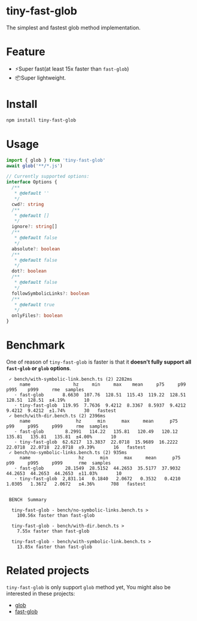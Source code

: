 # tiny-fast-glob

The simplest and fastest glob method implementation.

# Feature

- ⚡️Super fast(at least 15x faster than `fast-glob`)
- 📦Super lightweight.

# Install

```bash
npm install tiny-fast-glob
```

# Usage

```ts
import { glob } from 'tiny-fast-glob'
await glob('**/*.js')

// Currently supported options:
interface Options {
  /**
   * @default ''
   */
  cwd?: string
  /**
   * @default []
   */
  ignore?: string[]
  /**
   * @default false
   */
  absolute?: boolean
  /**
   * @default false
   */
  dot?: boolean
  /**
   * @default false
   */
  followSymbolicLinks?: boolean
  /**
   * @default true
   */
  onlyFiles?: boolean
}
```

# Benchmark

One of reason of `tiny-fast-glob` is faster is that it **doesn't fully support all `fast-glob` or `glob` options**.

```
 ✓ bench/with-symbolic-link.bench.ts (2) 2282ms
     name                hz     min     max    mean     p75     p99    p995    p999     rme  samples
   · fast-glob       8.6630  107.76  128.51  115.43  119.22  128.51  128.51  128.51  ±4.19%       10
   · tiny-fast-glob  119.95  7.7636  9.4212  8.3367  8.5937  9.4212  9.4212  9.4212  ±1.74%       30   fastest
 ✓ bench/with-dir.bench.ts (2) 2396ms
     name                 hz      min      max     mean      p75      p99     p995     p999     rme  samples
   · fast-glob        8.2991   114.22   135.81   120.49   120.12   135.81   135.81   135.81  ±4.00%       10
   · tiny-fast-glob  62.6217  13.3837  22.0718  15.9689  16.2222  22.0718  22.0718  22.0718  ±9.39%       16   fastest      
 ✓ bench/no-symbolic-links.bench.ts (2) 935ms
     name                  hz      min      max     mean      p75      p99     p995     p999      rme  samples
   · fast-glob        28.1549  28.5152  44.2653  35.5177  37.9032  44.2653  44.2653  44.2653  ±11.03%       10
   · tiny-fast-glob  2,831.14   0.1840   2.0672   0.3532   0.4210   1.0305   1.3672   2.0672   ±4.36%      708   fastest    


 BENCH  Summary

  tiny-fast-glob - bench/no-symbolic-links.bench.ts > 
    100.56x faster than fast-glob

  tiny-fast-glob - bench/with-dir.bench.ts > 
    7.55x faster than fast-glob

  tiny-fast-glob - bench/with-symbolic-link.bench.ts > 
    13.85x faster than fast-glob
```

# Related projects

`tiny-fast-glob` is only support `glob` method yet, You might also be interested in these projects:

- [glob](https://github.com/isaacs/node-glob)
- [fast-glob](https://github.com/mrmlnc/fast-glob)
